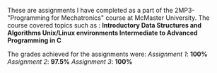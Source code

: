 These are assignments I have completed as a part of the 2MP3-"Programming for Mechatronics" course at McMaster University.
The course covered topics such as :
  **Introductory Data Structures and Algorithms
    Unix/Linux environments
    Intermediate to Advanced Programming in C**

The grades achieved for the assignments were:
  _Assignment 1_: **100%**
  _Assignment 2_: **97.5%**
  _Assignment 3_: **100%**
